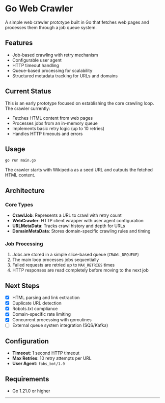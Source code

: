 # Go Web Crawler

A simple web crawler prototype built in Go that fetches web pages and processes them through a job queue system.

## Features

- Job-based crawling with retry mechanism
- Configurable user agent
- HTTP timeout handling
- Queue-based processing for scalability
- Structured metadata tracking for URLs and domains

## Current Status

This is an early prototype focused on establishing the core crawling loop. The crawler currently:

- Fetches HTML content from web pages
- Processes jobs from an in-memory queue
- Implements basic retry logic (up to 10 retries)
- Handles HTTP timeouts and errors

## Usage

```bash
go run main.go
```

The crawler starts with Wikipedia as a seed URL and outputs the fetched HTML content.

## Architecture

### Core Types

- **CrawlJob**: Represents a URL to crawl with retry count
- **WebCrawler**: HTTP client wrapper with user agent configuration
- **URLMetaData**: Tracks crawl history and depth for URLs
- **DomainMetaData**: Stores domain-specific crawling rules and timing

### Job Processing

1. Jobs are stored in a simple slice-based queue (`CRAWL_DEQUEUE`)
2. The main loop processes jobs sequentially
3. Failed requests are retried up to `MAX_RETRIES` times
4. HTTP responses are read completely before moving to the next job

## Next Steps

- [x] HTML parsing and link extraction
- [x] Duplicate URL detection
- [x] Robots.txt compliance
- [x] Domain-specific rate limiting
- [x] Concurrent processing with goroutines
- [ ] External queue system integration (SQS/Kafka)

## Configuration

- **Timeout**: 1 second HTTP timeout
- **Max Retries**: 10 retry attempts per URL
- **User Agent**: `fabs_bot/1.0`

## Requirements

- Go 1.21.0 or higher

---
